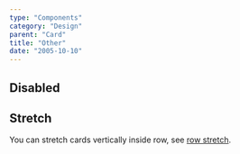 ```yaml
---
type: "Components"
category: "Design"
parent: "Card"
title: "Other"
date: "2005-10-10"
---
```


## Disabled

<demo>
  <demoinline src="demos/components/card/disabled">
  </demoinline>
</demo>

## Stretch

You can stretch cards vertically inside row, see [row stretch](/components/row/other#stretch).

